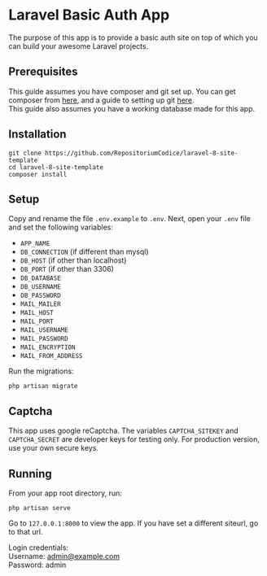 # Laravel Basic Auth App
The purpose of this app is to provide a basic auth site on top of which you can build your awesome Laravel projects.

## Prerequisites
This guide assumes you have composer and git set up. You can get composer from [here](https://getcomposer.org/), and a guide to setting up git [here](https://docs.github.com/en/get-started/quickstart/set-up-git).  
This guide also assumes you have a working database made for this app.
## Installation
```
git clone https://github.com/RepositoriumCodice/laravel-8-site-template
cd laravel-8-site-template
composer install
```
## Setup
Copy and rename the file `.env.example` to `.env`.
Next, open your `.env` file and set the following variables:
- `APP_NAME`
- `DB_CONNECTION` (if different than mysql)
- `DB_HOST` (if other than localhost)
- `DB_PORT` (if other than 3306)
- `DB_DATABASE`
- `DB_USERNAME`
- `DB_PASSWORD`
- `MAIL_MAILER`
- `MAIL_HOST`
- `MAIL_PORT`
- `MAIL_USERNAME`
- `MAIL_PASSWORD`
- `MAIL_ENCRYPTION`
- `MAIL_FROM_ADDRESS`

Run the migrations:
```
php artisan migrate
```
## Captcha
This app uses google reCaptcha. The variables `CAPTCHA_SITEKEY` and `CAPTCHA_SECRET` are developer keys for testing only. For production version, use your own secure keys.

## Running
From your app root directory, run:
```
php artisan serve
```
Go to `127.0.0.1:8000` to view the app.
If you have set a different siteurl, go to that url.

Login credentials:  
Username: admin@example.com  
Password: admin

